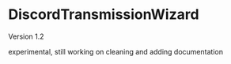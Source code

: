 # DiscordTransmissionWizard
Version 1.2

experimental, still working on cleaning and adding documentation
